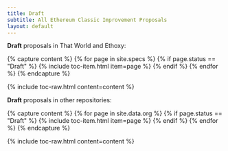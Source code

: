 ```yaml
---
title: Draft
subtitle: All Ethereum Classic Improvement Proposals
layout: default
---
```


**Draft** proposals in That World and Ethoxy:

{% capture content %}
{% for page in site.specs %}
{% if page.status == "Draft" %}
{% include toc-item.html item=page %}
{% endif %}
{% endfor %}
{% endcapture %}

{% include toc-raw.html content=content %}

**Draft** proposals in other repositories:

<div class="small-column" markdown="1">

{% capture content %}
{% for page in site.data.org %}
{% if page.status == "Draft" %}
{% include toc-item.html item=page %}
{% endif %}
{% endfor %}
{% endcapture %}

{% include toc-raw.html content=content %}

</div>

